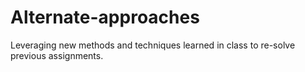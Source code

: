 # Alternate-approaches
Leveraging new methods and techniques learned in class to re-solve previous assignments.
